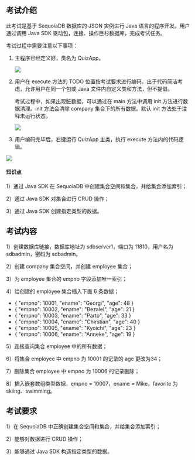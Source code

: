 ## 考试介绍

此考试是基于 SequoiaDB 数据库的 JSON 实例进行 Java 语言的程序开发。用户通过调用 Java SDK 驱动包，连接、操作巨杉数据库，完成考试任务。

考试过程中需要注意以下事项：

1. 主程序已经定义好，类名为 QuizApp。

   ![](https://doc.shiyanlou.com/courses/1736/1207281/ba43109b3ae1d35f5231ef86919dbc52-0)

2. 用户在 execute 方法的 TODO 位置按考试要求进行编码。出于代码简洁考虑，允许用户在同一个包或 Java 文件内自定义类和方法，但不提倡。

   考试过程中，如果出现脏数据，可以通过在 main 方法中调用 init 方法进行数据清理。init 方法会清除  company 集合下的所有数据。默认 init 方法处于注释未运行状态。 

   ![](https://doc.shiyanlou.com/courses/1736/1207281/bd5632248dad38715d614604f48023dd-0)

3. 用户编码完毕后，右键运行 QuizApp 主类，执行 execute 方法内的代码逻辑。

![](https://doc.shiyanlou.com/courses/1736/1207281/286862ce2749f2d1ef7221b74ee87e41-0)

#### 知识点

1）通过 Java SDK 在 SequoiaDB 中创建集合空间和集合，并给集合添加索引；

2）通过 Java SDK 对集合进行 CRUD 操作；

3）通过 Java SDK 创建指定类型的数据。

## 考试内容

1）创建数据库链接，数据库地址为 sdbserver1，端口为 11810，用户名为 sdbadmin，密码为 sdbadmin。

2）创建 company 集合空间，并创建 employee 集合；

3）为 employee 集合的 empno 字段添加唯一索引；

4）给创建的 employee 集合插入下面 6 条数据；  

- { "empno": 10001, "ename": "Georgi", "age": 48 }  
- { "empno": 10002, "ename": "Bezalel", "age": 21 }  
- { "empno": 10003, "ename": "Parto", "age": 33 }  
- { "empno": 10004, "ename": "Chirstian", "age": 40 }  
- { "empno": 10005, "ename": "Kyoichi", "age": 23 }  
- { "empno": 10006, "ename": "Anneke", "age": 19 }  

5）连接查询集合 employee 中的所有数据；

6）将集合 employee 中 empno 为 10001 的记录的 age 更改为34；

7）删除集合 employee 中 empno 为 10006 的记录删除；

8）插入嵌套数组类型数据，empno = 10007，ename =  Mike，favorite 为 skiing、swimming。

## 考试要求

1）在 SequoiaDB 中正确创建集合空间和集合，并给集合添加索引；

2）能够对数据进行 CRUD 操作；

3）能够通过 Java SDK 构造指定类型的数据。
